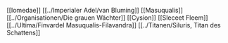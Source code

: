 [[Iomedae]]
[[../Imperialer Adel/van Bluming]]
[[Masuqualis]]
[[../Organisationen/Die grauen Wächter]]
[[Cysion]]
[[Sleceet Fleem]]
[[../Ultima/Finvardel Masuqualis-Filavandra]]
[[../Titanen/Siluris, Titan des Schattens]]
